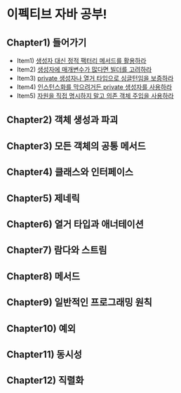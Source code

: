 # 이펙티브 자바 공부!

## Chapter1) 들어가기
- Item1) [생성자 대신 정적 팩터리 메서드를 활용하라](https://github.com/KangBaekGwa/effective-java/tree/main/src/main/java/baekgwa/chapter2/Item1)
- Item2) [생성자에 매개변수가 많다면 빌더를 고려하라](https://github.com/KangBaekGwa/effective-java/tree/main/src/main/java/baekgwa/chapter2/item2)
- Item3) [private 생성자나 열거 타입으로 싱글턴임을 보증하라](https://github.com/KangBaekGwa/effective-java/tree/main/src/main/java/baekgwa/chapter2/item3)
- Item4) [인스턴스화를 막으려거든 private 생성자를 사용하라](https://github.com/KangBaekGwa/effective-java/tree/main/src/main/java/baekgwa/chapter2/item4)
- Item5) [자원을 직접 명시하지 말고 의존 객체 주입을 사용하라](https://github.com/KangBaekGwa/effective-java/tree/main/src/main/java/baekgwa/chapter2/item5)
## Chapter2) 객체 생성과 파괴

## Chapter3) 모든 객체의 공통 메서드

## Chapter4) 클래스와 인터페이스

## Chapter5) 제네릭

## Chapter6) 열거 타입과 애너테이션

## Chapter7) 람다와 스트림

## Chapter8) 메서드

## Chapter9) 일반적인 프로그래밍 원칙

## Chapter10) 예외

## Chapter11) 동시성

## Chapter12) 직렬화